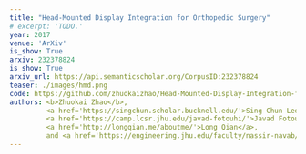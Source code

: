 ```yaml
---
title: "Head-Mounted Display Integration for Orthopedic Surgery"
# excerpt: 'TODO.'
year: 2017
venue: 'ArXiv'
is_show: True
arxiv: 232378824
is_show: True
arxiv_url: https://api.semanticscholar.org/CorpusID:232378824
teaser: ./images/hmd.png
code: https://github.com/zhuokaizhao/Head-Mounted-Display-Integration-for-Orthopedic-Surgery
authors: <b>Zhuokai Zhao</b>,
         <a href='https://singchun.scholar.bucknell.edu/'>Sing Chun Lee</a>,
         <a href='https://camp.lcsr.jhu.edu/javad-fotouhi/'>Javad Fotouhi</a>,
         <a href='http://longqian.me/aboutme/'>Long Qian</a>,
         and <a href='https://engineering.jhu.edu/faculty/nassir-navab/'>Nassir Navab</a>
---
```

